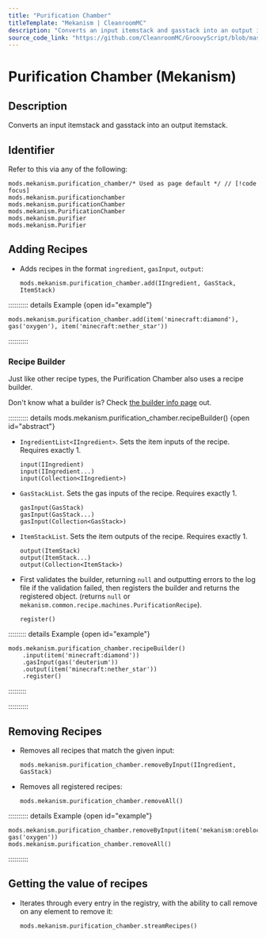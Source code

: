 ```yaml
---
title: "Purification Chamber"
titleTemplate: "Mekanism | CleanroomMC"
description: "Converts an input itemstack and gasstack into an output itemstack."
source_code_link: "https://github.com/CleanroomMC/GroovyScript/blob/master/src/main/java/com/cleanroommc/groovyscript/compat/mods/mekanism/PurificationChamber.java"
---
```


# Purification Chamber (Mekanism)

## Description

Converts an input itemstack and gasstack into an output itemstack.

## Identifier

Refer to this via any of the following:

```groovy:no-line-numbers {1}
mods.mekanism.purification_chamber/* Used as page default */ // [!code focus]
mods.mekanism.purificationchamber
mods.mekanism.purificationChamber
mods.mekanism.PurificationChamber
mods.mekanism.purifier
mods.mekanism.Purifier
```


## Adding Recipes

- Adds recipes in the format `ingredient`, `gasInput`, `output`:

    ```groovy:no-line-numbers
    mods.mekanism.purification_chamber.add(IIngredient, GasStack, ItemStack)
    ```

:::::::::: details Example {open id="example"}
```groovy:no-line-numbers
mods.mekanism.purification_chamber.add(item('minecraft:diamond'), gas('oxygen'), item('minecraft:nether_star'))
```

::::::::::

### Recipe Builder

Just like other recipe types, the Purification Chamber also uses a recipe builder.

Don't know what a builder is? Check [the builder info page](../../introduction/builder.md) out.

:::::::::: details mods.mekanism.purification_chamber.recipeBuilder() {open id="abstract"}
- `IngredientList<IIngredient>`. Sets the item inputs of the recipe. Requires exactly 1.

    ```groovy:no-line-numbers
    input(IIngredient)
    input(IIngredient...)
    input(Collection<IIngredient>)
    ```

- `GasStackList`. Sets the gas inputs of the recipe. Requires exactly 1.

    ```groovy:no-line-numbers
    gasInput(GasStack)
    gasInput(GasStack...)
    gasInput(Collection<GasStack>)
    ```

- `ItemStackList`. Sets the item outputs of the recipe. Requires exactly 1.

    ```groovy:no-line-numbers
    output(ItemStack)
    output(ItemStack...)
    output(Collection<ItemStack>)
    ```

- First validates the builder, returning `null` and outputting errors to the log file if the validation failed, then registers the builder and returns the registered object. (returns `null` or `mekanism.common.recipe.machines.PurificationRecipe`).

    ```groovy:no-line-numbers
    register()
    ```

::::::::: details Example {open id="example"}
```groovy:no-line-numbers
mods.mekanism.purification_chamber.recipeBuilder()
    .input(item('minecraft:diamond'))
    .gasInput(gas('deuterium'))
    .output(item('minecraft:nether_star'))
    .register()
```

:::::::::

::::::::::

## Removing Recipes

- Removes all recipes that match the given input:

    ```groovy:no-line-numbers
    mods.mekanism.purification_chamber.removeByInput(IIngredient, GasStack)
    ```

- Removes all registered recipes:

    ```groovy:no-line-numbers
    mods.mekanism.purification_chamber.removeAll()
    ```

:::::::::: details Example {open id="example"}
```groovy:no-line-numbers
mods.mekanism.purification_chamber.removeByInput(item('mekanism:oreblock:0'), gas('oxygen'))
mods.mekanism.purification_chamber.removeAll()
```

::::::::::

## Getting the value of recipes

- Iterates through every entry in the registry, with the ability to call remove on any element to remove it:

    ```groovy:no-line-numbers
    mods.mekanism.purification_chamber.streamRecipes()
    ```
